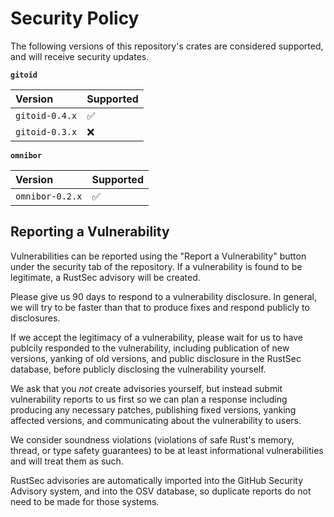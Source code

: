 # Security Policy

The following versions of this repository's crates are considered supported,
and will receive security updates.

__`gitoid`__

| Version          | Supported          |
|:-----------------| ------------------ |
| `gitoid-0.4.x`   | :white_check_mark: |
| `gitoid-0.3.x`   | :x:                |

__`omnibor`__

| Version          | Supported          |
|:-----------------| ------------------ |
| `omnibor-0.2.x`  | :white_check_mark: |

## Reporting a Vulnerability

Vulnerabilities can be reported using the "Report a Vulnerability" button under
the security tab of the repository. If a vulnerability is found to be legitimate,
a RustSec advisory will be created.

Please give us 90 days to respond to a vulnerability disclosure. In general, we
will try to be faster than that to produce fixes and respond publicly to
disclosures.

If we accept the legitimacy of a vulnerability, please wait for us to have
publcily responded to the vulnerability, including publication of new versions,
yanking of old versions, and public disclosure in the RustSec database, before
publicly disclosing the vulnerability yourself.

We ask that you _not_ create advisories yourself, but instead submit
vulnerability reports to us first so we can plan a response including
producing any necessary patches, publishing fixed versions, yanking affected
versions, and communicating about the vulnerability to users.

We consider soundness violations (violations of safe Rust's memory, thread, or
type safety guarantees) to be at least informational vulnerabilities and
will treat them as such.

RustSec advisories are automatically imported into the GitHub Security Advisory
system, and into the OSV database, so duplicate reports do not need to be made
for those systems.
